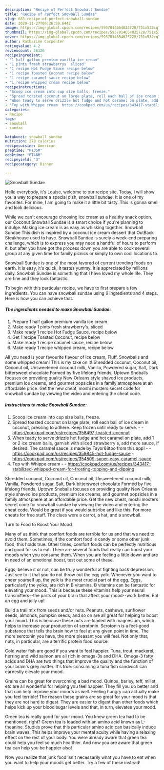 ```yaml
---
description: "Recipe of Perfect Snowball Sundae"
title: "Recipe of Perfect Snowball Sundae"
slug: 685-recipe-of-perfect-snowball-sundae
date: 2020-11-27T06:26:59.644Z
image: https://img-global.cpcdn.com/recipes/5957014654025728/751x532cq70/snowball-sundae-recipe-main-photo.jpg
thumbnail: https://img-global.cpcdn.com/recipes/5957014654025728/751x532cq70/snowball-sundae-recipe-main-photo.jpg
cover: https://img-global.cpcdn.com/recipes/5957014654025728/751x532cq70/snowball-sundae-recipe-main-photo.jpg
author: Katharine Carpenter
ratingvalue: 4.2
reviewcount: 36126
recipeingredient:
- "1 half gallon premium vanilla ice cream"
- "1 pints fresh strawberrys  sliced"
- "1 recipe Hot Fudge Sauce recipe below"
- "1 recipe Toasted Coconut recipe below"
- "1 recipe caramel sauce recipe below"
- "1 recipe whipped cream recipe below"
recipeinstructions:
- "Scoop ice cream into cup size balls, freeze."
- "Spread toasted coconut on large plate, roll each ball of ice cream in coconut, pressing to adhere. Keep frozen until ready to serve.  https://cookpad.com/us/recipes/358497-toasted-coconut"
- "When teady to serve drizzle hot fudge and hot caramel on plate, add 1 or 2 ice cream balls, garnish with sliced strawberry&#39;s, add more sauce, if desired. The caramel sauce is made by Tayor68too from this app!  https://cookpad.com/us/recipes/359845-hot-fudge-sauce https://cookpad.com/us/recipes/354509-super-easy-caramel-sauce"
- "Top with Whippe cream  https://cookpad.com/us/recipes/343417-stabilized-whipped-cream-for-frosting-topping-and-dipping"
categories:
- Recipe
tags:
- snowball
- sundae

katakunci: snowball sundae 
nutrition: 278 calories
recipecuisine: American
preptime: "PT35M"
cooktime: "PT48M"
recipeyield: "3"
recipecategory: Dinner

---
```



![Snowball Sundae](https://img-global.cpcdn.com/recipes/5957014654025728/751x532cq70/snowball-sundae-recipe-main-photo.jpg)

Hello everybody, it's Louise, welcome to our recipe site. Today, I will show you a way to prepare a special dish, snowball sundae. It is one of my favorites. For mine, I am going to make it a little bit tasty. This is gonna smell and look delicious.

While we can&#39;t encourage choosing ice cream as a healthy snack option, our Coconut Snowball Sundae is a smart choice if you&#39;re planning to indulge. Making ice cream is as easy as whisking together. Snowball Sundae This dish is inspired by a coconut ice cream dessert that OutBack Steakhouse used to have. Snowball Sundae is surely a week-end preparing challenge, which is to express you may need a handful of hours to perform it, but after you have got the process down you are able to cook several group at any given time for family picnics or simply to own cool locations to.

Snowball Sundae is one of the most favored of current trending foods on earth. It is easy, it's quick, it tastes yummy. It is appreciated by millions daily. Snowball Sundae is something that I have loved my whole life. They are fine and they look fantastic.


To begin with this particular recipe, we have to first prepare a few ingredients. You can have snowball sundae using 6 ingredients and 4 steps. Here is how you can achieve that.

<!--inarticleads1-->

##### The ingredients needed to make Snowball Sundae:

1. Prepare 1 half gallon premium vanilla ice cream
1. Make ready 1 pints fresh strawberry&#39;s,  sliced
1. Make ready 1 recipe Hot Fudge Sauce, recipe below
1. Get 1 recipe Toasted Coconut, recipe below
1. Make ready 1 recipe caramel sauce, recipe below
1. Make ready 1 recipe whipped cream, recipe below


All you need is your favourite flavour of ice cream, Fluff, Snowballs and some whipped cream! This is my take on it! Shredded coconut, Coconut oil, Coconut oil, Unsweetened coconut milk, Vanilla, Powdered sugar, Salt, Dark bittersweet chocolate Formed by five lifelong friends, Uptown Snoballs focuses on providing quality New Orleans style shaved ice products, premium ice creams, and gourmet popsicles in a family atmosphere at an affordable price. Get the new cheat, moshi mosters secret code for snowball sundae by viewing the video and entering the cheat code. 

<!--inarticleads2-->

##### Instructions to make Snowball Sundae:

1. Scoop ice cream into cup size balls, freeze.
1. Spread toasted coconut on large plate, roll each ball of ice cream in coconut, pressing to adhere. Keep frozen until ready to serve. -  - https://cookpad.com/us/recipes/358497-toasted-coconut
1. When teady to serve drizzle hot fudge and hot caramel on plate, add 1 or 2 ice cream balls, garnish with sliced strawberry&#39;s, add more sauce, if desired. The caramel sauce is made by Tayor68too from this app! -  - https://cookpad.com/us/recipes/359845-hot-fudge-sauce - https://cookpad.com/us/recipes/354509-super-easy-caramel-sauce
1. Top with Whippe cream -  - https://cookpad.com/us/recipes/343417-stabilized-whipped-cream-for-frosting-topping-and-dipping


Shredded coconut, Coconut oil, Coconut oil, Unsweetened coconut milk, Vanilla, Powdered sugar, Salt, Dark bittersweet chocolate Formed by five lifelong friends, Uptown Snoballs focuses on providing quality New Orleans style shaved ice products, premium ice creams, and gourmet popsicles in a family atmosphere at an affordable price. Get the new cheat, moshi mosters secret code for snowball sundae by viewing the video and entering the cheat code. Would be great if you would subsribe and like this. For more cheats for free stuff. The clues were a carrot, a hat, and a snowball. 

Turn to Food to Boost Your Mood


Many of us think that comfort foods are terrible for us and that we need to avoid them. Sometimes, if the comfort food is candy or some other junk food, this holds true. Other times, comfort foods can be perfectly nutritious and good for us to eat. There are several foods that really can boost your moods when you consume them. When you are feeling a little down and are in need of an emotional boost, test out some of these.

Eggs, believe it or not, can be truly wonderful at fighting back depression. Just see to it that you do not throw out the egg yolk. Whenever you want to cheer yourself up, the yolk is the most crucial part of the egg. Eggs, particularly the yolks, are rich in B vitamins. B vitamins can be fantastic for elevating your mood. This is because these vitamins help your neural transmitters--the parts of your brain that affect your mood--work better. Eat an egg and jolly up!

Build a trail mix from seeds and/or nuts. Peanuts, cashews, sunflower seeds, almonds, pumpkin seeds, and so on are all great for helping to boost your mood. This is because these nuts are loaded with magnesium, which helps to increase your production of serotonin. Serotonin is a feel-good substance that tells the brain how to feel at any given point in time. The more serotonin you have, the more pleasant you will feel. Not only that, nuts, in particular, are a terrific protein food source.

Cold water fish are good if you want to feel happier. Tuna, trout, mackerel, herring and wild salmon are all rich in omega-3s and DHA. Omega-3 fatty acids and DHA are two things that improve the quality and the function of your brain's grey matter. It's true: consuming a tuna fish sandwich can earnestly elevate your mood. 

Grains can be great for overcoming a bad mood. Quinoa, barley, teff, millet, etc are all wonderful for helping you feel happier. They fill you up better and that can help improve your moods as well. Feeling hungry can actually make you feel terrible! The reason these grains are so great for your mood is that they are not hard to digest. They are easier to digest than other foods which helps kick up your blood sugar levels and that, in turn, elevates your mood.

Green tea is really good for your mood. You knew green tea had to be mentioned, right? Green tea is loaded with an amino acid known as L-theanine. Studies prove that this particular amino acid can basically induce brain waves. This helps improve your mental acuity while having a relaxing effect on the rest of your body. You were already aware that green tea could help you feel so much healthier. And now you are aware that green tea can help you be happier also!

Now you realize that junk food isn't necessarily what you have to eat when you want to help your moods get better. Try a few of these instead!

